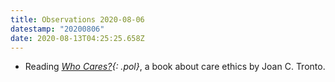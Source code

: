 ```yaml
---
title: Observations 2020-08-06
datestamp: "20200806"
date: 2020-08-13T04:25:25.658Z
---
```

- Reading *[Who Cares?](https://bookshop.org/a/10169/9781501702747){: .pol}*, a book about care ethics by Joan C. Tronto.